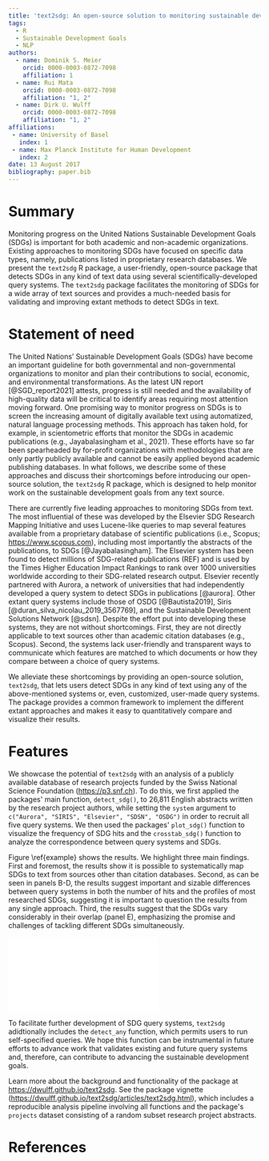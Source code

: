 ```yaml
---
title: 'text2sdg: An open-source solution to monitoring sustainable development goals from text'
tags:
  - R
  - Sustainable Development Goals
  - NLP
authors:
  - name: Dominik S. Meier
    orcid: 0000-0003-0872-7098
    affiliation: 1
  - name: Rui Mata
    orcid: 0000-0003-0872-7098
    affiliation: "1, 2"
  - name: Dirk U. Wulff
    orcid: 0000-0003-0872-7098
    affiliation: "1, 2"
affiliations:
 - name: University of Basel
   index: 1
 - name: Max Planck Institute for Human Development
   index: 2
date: 13 August 2017
bibliography: paper.bib
---
```




# Summary

Monitoring progress on the United Nations Sustainable Development Goals (SDGs) is important for both academic and non-academic organizations. Existing approaches to monitoring SDGs have focused on specific data types, namely, publications listed in proprietary research databases. We present the `text2sdg` R package, a user-friendly, open-source package that detects SDGs in any kind of text data using several scientifically-developed query systems. The `text2sdg` package facilitates the monitoring of SDGs for a wide array of text sources and provides a much-needed basis for validating and improving extant methods to detect SDGs in text.

# Statement of need

The United Nations’ Sustainable Development Goals (SDGs) have become an important guideline for both governmental and non-governmental organizations to monitor and plan their contributions to social, economic, and environmental transformations. As the latest UN report [@SGD_report2021] attests, progress is still needed and the availability of high-quality data will be critical to identify areas requiring most attention moving forward. One promising way to monitor progress on SDGs is to screen the increasing amount of digitally available text using automatized, natural language processing methods. This approach has taken hold, for example, in scientometric efforts that monitor the SDGs in academic publications (e.g., Jayabalasingham et al., 2021). These efforts have so far been spearheaded by for-profit organizations with methodologies that are only partly publicly available and cannot be easily applied beyond academic publishing databases. In what follows, we describe some of these approaches and discuss their shortcomings before introducing our open-source solution, the `text2sdg` R package, which is designed to help monitor work on the sustainable development goals from any text source.

There are currently five leading approaches to monitoring SDGs from text. The most influential of these was developed by the Elsevier SDG Research Mapping Initiative and uses Lucene-like queries to map several features available from a proprietary database of scientific publications (i.e., Scopus; https://www.scopus.com), including most importantly the abstracts of the publications, to SDGs [@Jayabalasingham]. The Elsevier system has been found to detect millions of SDG-related publications (REF) and is used by the Times Higher Education Impact Rankings to rank over 1000 universities worldwide according to their SDG-related research output. Elsevier recently partnered with Aurora, a network of universities that had independently developed a query system to detect SDGs in publications [@aurora]. Other extant query systems include those of OSDG [@Bautista2019], Siris [@duran_silva_nicolau_2019_3567769], and the Sustainable Development Solutions Network [@sdsn]. Despite the effort put into developing these systems, they are not without shortcomings. First, they are not directly applicable to text sources other than academic citation databases (e.g., Scopus). Second, the systems lack user-friendly and transparent ways to communicate which features are matched to which documents or how they compare between a choice of query systems.

We alleviate these shortcomings by providing an open-source solution, `text2sdg`, that lets users detect SDGs in any kind of text using any of the above-mentioned systems or, even, customized, user-made query systems. The package provides a common framework to implement the different extant approaches and makes it easy to quantitatively compare and visualize their results. 

# Features

We showcase the potential of `text2sdg` with an analysis of a publicly available database of research projects funded by the Swiss National Science Foundation (https://p3.snf.ch). To do this, we first applied the packages' main function, `detect_sdg()`, to 26,811 English abstracts written by the research project authors, while setting the `system` argument to `c("Aurora", "SIRIS", "Elsevier", "SDSN", "OSDG")` in order to recruit all five query systems. We then used the packages' `plot_sdg()` function to visualize the frequency of SDG hits and the `crosstab_sdg()` function to analyze the correspondence between query systems and SDGs. 

Figure \ref{example} shows the results. We highlight three main findings. First and foremost, the results show it is possible to systematically map SDGs to text from sources other than citation databases. Second, as can be seen in panels B-D, the results suggest important and sizable differences between query systems in both the number of hits and the profiles of most researched SDGs, suggesting it is important to question the results from any single approach. Third, the results suggest that the SDGs vary considerably in their overlap (panel E), emphasizing the promise and challenges of tackling different SDGs simultaneously.

![Analysis of 26,811 research projects funded by the Swiss National Science Foundation using the all query systems available in `text2sdg`. Panel A illustrates the identification of SDGs based on a query search: The example shows an excerpt of one abstract with some terms highlighted that match a query of the Aurora query system indicating SDG-14 (i.e., conserve and sustainably use the oceans, seas and marine resources for sustainable development). Panel B shows the number of hits per document for the different systems made available in `text2sdg`, which reveals striking differences in numbers of hits. Panel C shows the relative number of hits per SDG cumulatively across systems. Panel D shows the correlations between query systems, which reveal overall small to medium levels of correspondence between them. Panel E shows the correlation between detected SDGs over all query systems.\label{example}](paper_figure_2.pdf) 

To facilitate further development of SDG query systems, `text2sdg` adidtionally includes the `detect_any` function, which permits users to run self-specified queries. We hope this function can be instrumental in future efforts to advance work that validates existing and future query systems and, therefore, can contribute to advancing the sustainable development goals.

Learn more about the background and functionality of the package at https://dwulff.github.io/text2sdg. See the package vignette (https://dwulff.github.io/text2sdg/articles/text2sdg.html), which includes a reproducible analysis pipeline involving all functions and the package's `projects` dataset consisting of a random subset research project abstracts. 

# References




